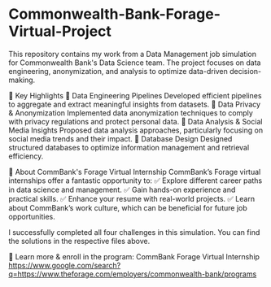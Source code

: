 # Commonwealth-Bank-Forage-Virtual-Project

This repository contains my work from a Data Management job simulation for Commonwealth Bank's Data Science team. The project focuses on data engineering, anonymization, and analysis to optimize data-driven decision-making.

🚀 Key Highlights
🔹 Data Engineering Pipelines
Developed efficient pipelines to aggregate and extract meaningful insights from datasets.
🔹 Data Privacy & Anonymization
Implemented data anonymization techniques to comply with privacy regulations and protect personal data.
🔹 Data Analysis & Social Media Insights
Proposed data analysis approaches, particularly focusing on social media trends and their impact.
🔹 Database Design
Designed structured databases to optimize information management and retrieval efficiency.

🎯 About CommBank's Forage Virtual Internship
CommBank’s Forage virtual internships offer a fantastic opportunity to:
✅ Explore different career paths in data science and management.
✅ Gain hands-on experience and practical skills.
✅ Enhance your resume with real-world projects.
✅ Learn about CommBank’s work culture, which can be beneficial for future job opportunities.

I successfully completed all four challenges in this simulation. You can find the solutions in the respective files above.

🔗 Learn more & enroll in the program:
CommBank Forage Virtual Internship 
https://www.google.com/search?q=https://www.theforage.com/employers/commonwealth-bank/programs
